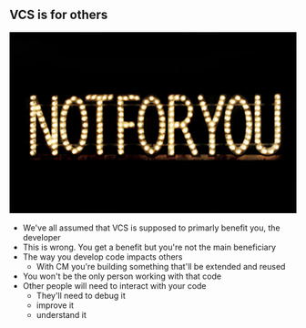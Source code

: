 VCS is for others
-------------------

![not-for-you](/images/not-for-you.jpg)

<aside class="notes">

  * We've all assumed that VCS is supposed to primarly benefit you, the developer
  * This is wrong. You get a benefit but you're not the main beneficiary
  * The way you develop code impacts others
    * With CM you're building something that'll be extended and reused
  * You won't be the only person working with that code
  * Other people will need to interact with your code
    * They'll need to debug it
    * improve it
    * understand it

</aside>

<!--

We've all been assuming that you, the guy writing this code, is supposed to
benefit the most from VCS. This is wrong. You do get a lot of benefits -
backups, history, but the biggest benefit comes from working with others.

The way that you develop code has a big impact on others. With configuration
management you're building something that'll be reused and extended, and you're
not the only one doing it.

Other people will need to interact with your code, and they may need more
insight. They need to be able to understand why you did, what you did, without
having to engage in Git archeology.
-->
